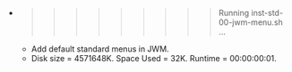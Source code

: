 * >>>>>>>>> Running inst-std-00-jwm-menu.sh ...
  * Add default standard menus in JWM.
  * Disk size = 4571648K. Space Used = 32K. Runtime = 00:00:00:01.
